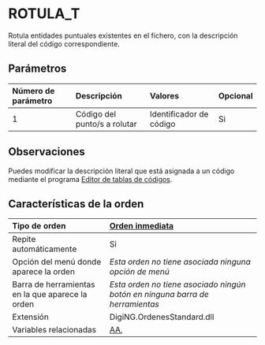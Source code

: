 # ROTULA\_T

Rotula entidades puntuales existentes en el fichero, con la descripción literal del código correspondiente.

## Parámetros

| Número de parámetro | Descripción | Valores | Opcional |
| :--- | :--- | :--- | :--- |
| 1 | Código del punto/s a rolutar | Identificador de código | Si |

## Observaciones

Puedes modificar la descripción literal que está asignada a un código mediante el programa [Editor de tablas de códigos](/digi3d-net/referencia/editor-de-tablas-de-codigos/).

## Características de la orden

| Tipo de orden | [Orden inmediata](rotula-t.md) |
| :--- | :--- |
| Repite automáticamente | Si |
| Opción del menú donde aparece la orden | _Esta orden no tiene asociada ninguna opción de menú_ |
| Barra de herramientas en la que aparece la orden | _Esta orden no tiene asociado ningún botón en ninguna barra de herramientas_ |
| Extensión | DigiNG.OrdenesStandard.dll |
| Variables relacionadas | [AA](/digi3d-net/referencia/ventana-de-dibujo/variables/a/aa.md), |


